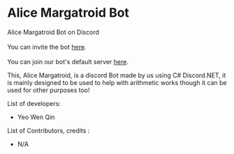 # Alice Margatroid Bot
Alice Margatroid Bot on Discord
<br></br>You can invite the bot [here](1).
<br></br>You can join our bot's default server [here](2).

This, Alice Margatroid, is a discord Bot made by us using C# Discord.NET, it is mainly designed to be used to help with arithmetic works though it can be used for other purposes too!

List of developers:<ul>
<li>Yeo Wen Qin</li>
</ul>


List of Contributors, credits :<ul>
<li>N/A</li>
</ul>

[1]:https://discordapp.com/oauth2/authorize?client_id=284975424105349120&scope=bot&permissions=1341643841
[2]:https://discord.gg/94RvCgd

